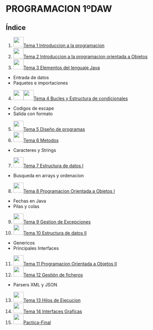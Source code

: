 # PROGRAMACION 1ºDAW
## Índice

1.  <img src="https://cdn-icons-png.flaticon.com/512/38/38167.png" width="32" height="32">[Tema 1 Introduccion a la programacion](https://github.com/Eric212/1DAW/tree/main/POO/src/TemasTeoria/Tema%2001)
2. <img src="https://cdn-icons.flaticon.com/png/512/5815/premium/5815835.png?token=exp=1648844368~hmac=5c2f3f0a056ee6f10402e4ed4a76bf17" width="32" height="32">[Tema 2 Introduccion a la programacion orientada a Objetos](https://github.com/Eric212/1DAW/tree/main/POO/src/TemasTeoria/Tema%2002)
3. <img src="https://cdn-icons-png.flaticon.com/512/226/226777.png" width="32" height="32">[Tema 3 Elementos del lenguaje Java](https://github.com/Eric212/1DAW/tree/main/POO/src/TemasTeoria/Tema%2003)
  - Entrada de datos
  - Paquetes e importaciones
4. <img src="https://cdn-icons-png.flaticon.com/512/66/66934.png" width="32" height="32"><img src="https://w7.pngwing.com/pngs/339/453/png-transparent-conditional-computer-programming-flowchart-statement-computer-science-flowchart-angle-text-rectangle.png" width="32" height="32">[Tema 4 Bucles y Estructura de condicionales](https://github.com/Eric212/1DAW/tree/main/POO/src/TemasTeoria/Tema%2004)
  - Codigos de escape
  - Salida con formato
5. <img src="https://cdn-icons-png.flaticon.com/512/2919/2919570.png" width="32" height="32">[Tema 5 Diseño de programas](https://github.com/Eric212/1DAW/tree/main/POO/src/TemasTeoria/Tema%2005)
6. <img src="https://cdn-icons.flaticon.com/png/512/3316/premium/3316404.png?token=exp=1648844412~hmac=1323bbdf111b4744124d8cfc63047fbf" width="32" height="32">[Tema 6 Metodos](https://github.com/Eric212/1DAW/tree/main/POO/src/TemasTeoria/Tema%2006)
  - Caracteres y Strings
7. <img src="https://cdn-icons-png.flaticon.com/512/2857/2857303.png" width="32" height="32">[Tema 7 Estructura de datos I](https://github.com/Eric212/1DAW/tree/main/POO/src/TemasTeoria/Tema%2007)
  - Busqueda en arrays y ordenacion
8. <img src="https://cdn-icons-png.flaticon.com/512/4888/4888723.png" width="32" height="32">[Tema 8 Programacion Orientada a Objetos I](https://github.com/Eric212/1DAW/tree/main/POO/src/TemasTeoria/Tema%2008)
  - Fechas en Java
  - Pilas y colas
9. <img src="https://cdn-icons-png.flaticon.com/512/2177/2177004.png" width="32" height="32">[Tema 9 Gestion de Excepciones](https://github.com/Eric212/1DAW/tree/main/POO/src/TemasTeoria/Tema%2009)
10. <img src="https://cdn-icons-png.flaticon.com/512/2857/2857303.png" width="32" height="32">[Tema 10 Estructura de datos II](https://github.com/Eric212/1DAW/tree/main/POO/src/TemasTeoria/Tema%2010)
  - Genericos
  - Principales Interfaces
11. <img src="https://cdn-icons-png.flaticon.com/512/4888/4888723.png" width="32" height="32">[Tema 11 Programacion Orientada a Objetos II](https://github.com/Eric212/1DAW/tree/main/POO/src/TemasTeoria/Tema%2011)
12. <img src="https://cdn-icons-png.flaticon.com/512/4149/4149677.png" width="32" height="32">[Tema 12 Gestión de ficheros](https://github.com/Eric212/1DAW/tree/main/POO/src/TemasTeoria/Tema%2012)
  - Parsers XML y JSON
13. <img src="https://cdn-icons-png.flaticon.com/512/1857/1857070.png" width="32" height="32">[Tema 13 Hilos de Ejecucion](https://github.com/Eric212/1DAW/tree/main/POO/src/TemasTeoria/Tema%2013)
14. <img src="https://cdn-icons-png.flaticon.com/512/2862/2862196.png" width="32" height="32">[Tema 14 Interfaces Graficas](https://github.com/Eric212/1DAW/tree/main/POO/src/TemasTeoria/Tema%2014)
15. <img src="https://cdn-icons.flaticon.com/png/512/2790/premium/2790435.png?token=exp=1648844448~hmac=2e210efc505dffffc6ea577c7b623d06" width="32" height="32">[Pactica-Final](https://github.com/Eric212/1DAW/tree/main/POO/src/TemasTeoria/Tema%2015)
